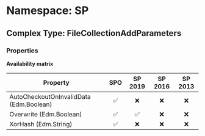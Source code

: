 # Namespace: SP

## Complex Type: FileCollectionAddParameters

### Properties

**Availability matrix**

Property | SPO | SP 2019 | SP 2016 | SP 2013
----------|:---:|:-------:|:-------:|:-------:
AutoCheckoutOnInvalidData (Edm.Boolean) | ✅ | ❌ | ❌ | ❌
Overwrite (Edm.Boolean) | ✅ | ✅ | ❌ | ❌
XorHash (Edm.String) | ✅ | ❌ | ❌ | ❌